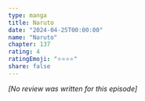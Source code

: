 ```yaml
---
type: manga
title: Naruto
date: "2024-04-25T00:00:00"
name: "Naruto"
chapter: 137
rating: 4
ratingEmoji: "⭐️⭐️⭐️⭐️"
share: false
---
```


_[No review was written for this episode]_
